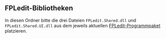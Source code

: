 ## FPLedit-Bibliotheken

In diesen Ordner bitte die drei Dateien `FPLedit.Shared.dll` und `FPLedit.Shared.UI.dll` aus dem jeweils aktuellen [FPLedit-Programmpaket](https://fahrplan.manuelhu.de/download/) platzieren.
